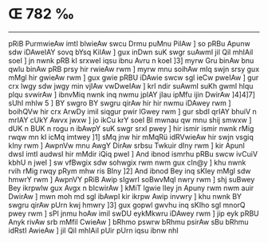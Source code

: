 # Œ 782 ‰
---
pRiB PurmwieAw imtI blwieAw swcu Drmu puMnu PilAw ] so pRBu Apunw sdw
iDAweIAY sovq bYsq KilAw ] gux inDwn suK swgr suAwmI jil Qil
mhIAil soeI ] jn nwnk pRB kI srxweI iqsu ibnu Avru n koeI ]3]
myrw Gru binAw bnu qwlu binAw pRB prsy hir rwieAw rwm ] myrw mnu
soihAw mIq swjn srsy gux mMgl hir gwieAw rwm ] gux gwie pRBU
iDAwie swcw sgl ieCw pweIAw ] gur crx lwgy sdw jwgy min vjIAw
vwDweIAw ] krI ndir suAwmI suKh gwmI hlqu plqu svwirAw ] ibnvMiq
nwnk inq nwmu jpIAY jIau ipMfu ijin DwirAw ]4]4]7] sUhI mhlw 5 ]
BY swgro BY swgru qirAw hir hir nwmu iDAwey rwm ] boihQVw hir crx
ArwDy imil siqgur pwir lGwey rwm ] gur sbdI qrIAY bhuiV n mrIAY
cUkY Awvx jwxw ] jo ikCu krY soeI Bl mwnau qw mnu shij smwxw ] dUK n
BUK n rogu n ibAwpY suK swgr srxI pwey ] hir ismir ismir nwnk rMig
rwqw mn kI icMq imtwey ]1] sMq jnw hir mMqRü idRVwieAw hir swjn
vsgiq kIny rwm ] AwpnVw mnu AwgY DirAw srbsu Twkuir dIny rwm ]
kir ApunI dwsI imtI audwsI hir mMdir iQiq pweI ] And ibnod ismrhu
pRBu swcw ivCuiV kbhU n jweI ] sw vfBwgix sdw sohwgix rwm nwm gux
cIn@y ] khu nwnk rvih rMig rwqy pRym mhw ris BIny ]2] And ibnod Bey
inq sKIey mMgl sdw hmwrY rwm ] AwpnVY pRiB Awip sIgwrI soBwvMqI nwry
rwm ] shj suBwey Bey ikrpwlw gux Avgx n bIcwirAw ] kMiT lgwie
lIey jn Apuny rwm nwm auir DwirAw ] mwn moh md sgl ibAwpI kir
ikrpw Awip invwry ] khu nwnk BY swgru qirAw pUrn kwj hmwry ]3] gux
gopwl gwvhu inq sKIho sgl mnorQ pwey rwm ] sPl jnmu hoAw imil swDU
eykMkwru iDAwey rwm ] jip eyk pRBU Anyk rivAw srb mMfil CwieAw ]
bRhmo pswrw bRhmu psirAw sBu bRhmu idRstI AwieAw ] jil Qil mhIAil
pUir pUrn iqsu ibnw nhI
####
